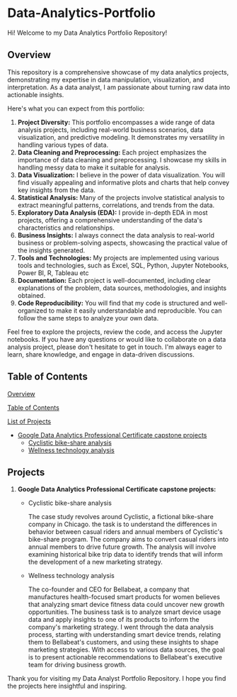# Data-Analytics-Portfolio
Hi! Welcome to my Data Analytics Portfolio Repository! 
## Overview
This repository is a comprehensive showcase of my data analytics projects, demonstrating my expertise in data manipulation, visualization, and interpretation. As a data analyst, I am passionate about turning raw data into actionable insights.

Here's what you can expect from this portfolio:
1.	**Project Diversity:** This portfolio encompasses a wide range of data analysis projects, including real-world business scenarios, data visualization, and predictive modeling. It demonstrates my versatility in handling various types of data.
2.	**Data Cleaning and Preprocessing:** Each project emphasizes the importance of data cleaning and preprocessing. I showcase my skills in handling messy data to make it suitable for analysis.
3.	**Data Visualization:** I believe in the power of data visualization. You will find visually appealing and informative plots and charts that help convey key insights from the data.
4.	**Statistical Analysis:** Many of the projects involve statistical analysis to extract meaningful patterns, correlations, and trends from the data.
5.	**Exploratory Data Analysis (EDA):** I provide in-depth EDA in most projects, offering a comprehensive understanding of the data's characteristics and relationships.
6.	**Business Insights:** I always connect the data analysis to real-world business or problem-solving aspects, showcasing the practical value of the insights generated.
7.	**Tools and Technologies:** My projects are implemented using various tools and technologies, such as Excel, SQL, Python, Jupyter Notebooks, Power BI, R, Tableau etc
8.	**Documentation:** Each project is well-documented, including clear explanations of the problem, data sources, methodologies, and insights obtained.
9.	**Code Reproducibility:** You will find that my code is structured and well-organized to make it easily understandable and reproducible. You can follow the same steps to analyze your own data.

Feel free to explore the projects, review the code, and access the Jupyter notebooks. If you have any questions or would like to collaborate on a data analysis project, please don't hesitate to get in touch. I'm always eager to learn, share knowledge, and engage in data-driven discussions.

## Table of Contents
[Overview](#Overview)

[Table of Contents](#Table-of-Con)

[List of Projects](#Projects)
- [Google Data Analytics Professional Certificate capstone projects](#Google-Data-Analytics-Professional-Certificate-capstone-projects)
  - [Cyclistic bike-share analysis](#Cyclistic-bike-share-analysis)
  - [Wellness technology analysis](#Wellness-technology-analysis)

## Projects
1.	**Google Data Analytics Professional Certificate capstone projects:** 
    - Cyclistic bike-share analysis

      The case study revolves around Cyclistic, a fictional bike-share company in Chicago. the task is to understand the differences in behavior between casual riders and annual members of Cyclistic's bike-share program. The company aims to convert casual riders into annual members to drive future growth. The analysis will involve examining historical bike trip data to identify trends that will inform the development of a new marketing strategy.
    - Wellness technology analysis

      The co-founder and CEO for Bellabeat, a company that manufactures health-focused smart products for women believes that analyzing smart device fitness data could uncover new growth opportunities. The business task is to analyze smart device usage data and apply insights to one of its products to inform the company's marketing strategy. I went through the data analysis process, starting with understanding smart device trends, relating them to Bellabeat's customers, and using these insights to shape marketing strategies. With access to various data sources, the goal is to present actionable recommendations to Bellabeat's executive team for driving business growth.


Thank you for visiting my Data Analyst Portfolio Repository. I hope you find the projects here insightful and inspiring.
